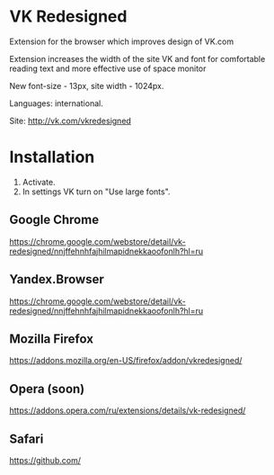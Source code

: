 VK Redesigned
==========================

Extension for the browser which improves design of VK.com

Extension increases the width of the site VK and font for comfortable reading text and more effective use of space monitor

New font-size - 13px, site width - 1024px.

Languages: international.

Site: http://vk.com/vkredesigned

Installation
==========================
1. Activate.
2. In settings VK turn on "Use large fonts".


Google Chrome
------
https://chrome.google.com/webstore/detail/vk-redesigned/nnjffehnhfajhilmapidnekkaoofonlh?hl=ru

Yandex.Browser
------
https://chrome.google.com/webstore/detail/vk-redesigned/nnjffehnhfajhilmapidnekkaoofonlh?hl=ru

Mozilla Firefox
------
https://addons.mozilla.org/en-US/firefox/addon/vkredesigned/

Opera (soon)
------
https://addons.opera.com/ru/extensions/details/vk-redesigned/

Safari
------
https://github.com/